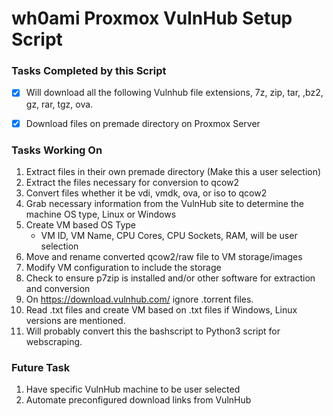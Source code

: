 # wh0ami Proxmox VulnHub Setup Script

### Tasks Completed by this Script

- [X] Will download all the following Vulnhub file extensions, 7z, zip, tar, ,bz2, gz, rar, tgz, ova.
- [X] Download files on premade directory on Proxmox Server


### Tasks Working On

1. Extract files in their own premade directory (Make this a user selection)
2. Extract the files necessary for conversion to qcow2
3. Convert files whether it be vdi, vmdk, ova, or iso to qcow2
4. Grab necessary information from the VulnHub site to determine the machine OS type, Linux or Windows
5. Create VM based OS Type
   - VM ID, VM Name, CPU Cores, CPU Sockets, RAM, will be user selection
6. Move and rename converted qcow2/raw file to VM storage/images
7. Modify VM configuration to include the storage
8. Check to ensure p7zip is installed and/or other software for extraction and conversion
9. On https://download.vulnhub.com/ ignore .torrent files.
10. Read .txt files and create VM based on .txt files if Windows, Linux versions are mentioned.
11. Will probably convert this the bashscript to Python3 script for webscraping.

### Future Task

1. Have specific VulnHub machine to be user selected
2. Automate preconfigured download links from VulnHub

